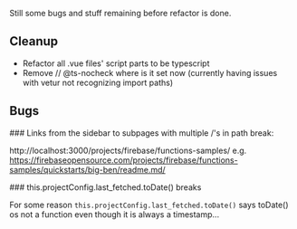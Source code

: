 Still some bugs and stuff remaining before refactor is done. 

## Cleanup

- Refactor all .vue files' script parts to be typescript
- Remove // @ts-nocheck where is it set now (currently having issues with vetur not recognizing import paths)

## Bugs

### Links from the sidebar to subpages with multiple /'s in path break:

http://localhost:3000/projects/firebase/functions-samples/
e.g. https://firebaseopensource.com/projects/firebase/functions-samples/quickstarts/big-ben/readme.md/

### this.projectConfig.last_fetched.toDate() breaks

For some reason `this.projectConfig.last_fetched.toDate()` says toDate() os not a function even though it is always a timestamp...